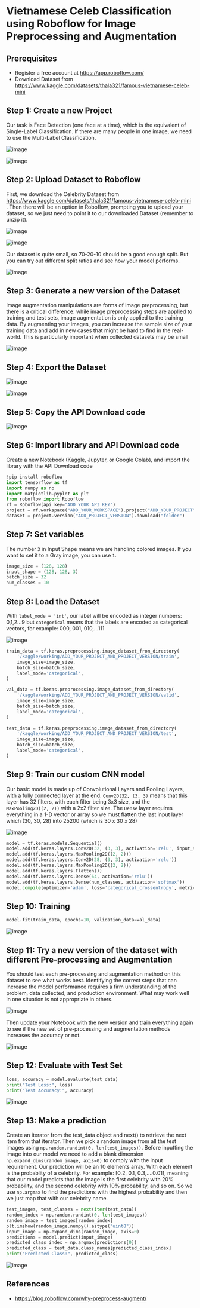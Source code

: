 # Vietnamese Celeb Classification using Roboflow for Image Preprocessing and Augmentation

## Prerequisites
- Register a free account at https://app.roboflow.com/
- Download Dataset from https://www.kaggle.com/datasets/thala321/famous-vietnamese-celeb-mini

## Step 1: Create a new Project

Our task is Face Detection (one face at a time), which is the equivalent of Single-Label Classification. If there are many people in one image, we need to use the Multi-Label Classification.

![image](https://github.com/hughiephan/DPL/assets/16631121/307eb057-1af4-429c-be8d-52e52b9cdcc0)

![image](https://github.com/hughiephan/DPL/assets/16631121/9435c558-3e58-414e-bfe5-e71f0226fa4b)

## Step 2: Upload Dataset to Roboflow

First, we download the Celebrity Dataset from https://www.kaggle.com/datasets/thala321/famous-vietnamese-celeb-mini . Then there will be an option in Roboflow, prompting you to upload your dataset, so we just need to point it to our downloaded Dataset (remember to unzip it).

![image](https://github.com/hughiephan/DPL/assets/16631121/6e3ff2b0-f070-40ba-8055-b3da360e0a25)

![image](https://github.com/hughiephan/DPL/assets/16631121/aed2565d-f16e-4e8c-ba73-93eb7cebe37e)

Our dataset is quite small, so 70-20-10 should be a good enough split. But you can try out different split ratios and see how your model performs.

![image](https://github.com/hughiephan/DPL/assets/16631121/7bc25a67-2a36-4422-8ecf-22819c1d2f38)

## Step 3: Generate a new version of the Dataset

Image augmentation manipulations are forms of image preprocessing, but there is a critical difference: while image preprocessing steps are applied to training and test sets, image augmentation is only applied to the training data. By augmenting your images, you can increase the sample size of your training data and add in new cases that might be hard to find in the real-world. This is particularly important when collected datasets may be small

![image](https://github.com/hughiephan/DPL/assets/16631121/b73d1127-b7f0-4f22-a0ee-85ed46f7f0ba)

## Step 4: Export the Dataset

![image](https://github.com/hughiephan/DPL/assets/16631121/e1c7e138-edd7-458a-a956-7ed621445bbe)

![image](https://github.com/hughiephan/DPL/assets/16631121/36d69c15-9c9f-4644-ab95-cb4336daa0b7)

## Step 5: Copy the API Download code

![image](https://github.com/hughiephan/DPL/assets/16631121/0eaef9df-3095-4e69-a1b1-000df6daec75)

## Step 6: Import library and API Download code

Create a new Notebook (Kaggle, Jupyter, or Google Colab), and import the library with the API Download code

```python
!pip install roboflow
import tensorflow as tf
import numpy as np
import matplotlib.pyplot as plt
from roboflow import Roboflow
rf = Roboflow(api_key="ADD_YOUR_API_KEY")
project = rf.workspace("ADD_YOUR_WORKSPACE").project("ADD_YOUR_PROJECT")
dataset = project.version("ADD_PROJECT_VERSION").download("folder")
```

## Step 7: Set variables

The number `3` in Input Shape means we are handling colored images. If you want to set it to a Gray image, you can use `1`.

```python
image_size = (128, 128)
input_shape = (128, 128, 3)
batch_size = 32
num_classes = 10 
```

## Step 8: Load the Dataset

With `label_mode = 'int'`, our label will be encoded as integer numbers: 0,1,2...9 but `categorical` means that the labels are encoded as categorical vectors, for example: 000, 001, 010,...111

![image](https://github.com/hughiephan/DPL/assets/16631121/5c8bbc57-f8be-4de2-95b1-3936d590e359)

```python
train_data = tf.keras.preprocessing.image_dataset_from_directory(
    '/kaggle/working/ADD_YOUR_PROJECT_AND_PROJECT_VERSION/train',
    image_size=image_size,
    batch_size=batch_size,
    label_mode='categorical',
)

val_data = tf.keras.preprocessing.image_dataset_from_directory(
    '/kaggle/working/ADD_YOUR_PROJECT_AND_PROJECT_VERSION/valid',
    image_size=image_size,
    batch_size=batch_size,
    label_mode='categorical',
)

test_data = tf.keras.preprocessing.image_dataset_from_directory(
    '/kaggle/working/ADD_YOUR_PROJECT_AND_PROJECT_VERSION/test',
    image_size=image_size,
    batch_size=batch_size,
    label_mode='categorical',
)
```

## Step 9: Train our custom CNN model

Our basic model is made up of Convolutional Layers and Pooling Layers, with a fully connected layer at the end. `Conv2D(32, (3, 3)` means that this layer has 32 filters, with each filter being 3x3 size, and the `MaxPooling2D((2, 2))` with a 2x2 filter size. The `Dense` layer requires everything in a 1-D vector or array so we must flatten the last input layer which (30, 30, 28) into 25200 (which is 30 x 30 x 28)

![image](https://github.com/hughiephan/DPL/assets/16631121/128b821c-613f-4cf9-8a9b-9696850d0639)

```python
model = tf.keras.models.Sequential()
model.add(tf.keras.layers.Conv2D(32, (3, 3), activation='relu', input_shape=input_shape))
model.add(tf.keras.layers.MaxPooling2D((2, 2)))
model.add(tf.keras.layers.Conv2D(28, (3, 3), activation='relu'))
model.add(tf.keras.layers.MaxPooling2D((2, 2)))
model.add(tf.keras.layers.Flatten())
model.add(tf.keras.layers.Dense(64, activation='relu'))
model.add(tf.keras.layers.Dense(num_classes, activation='softmax'))
model.compile(optimizer='adam', loss='categorical_crossentropy', metrics=['accuracy'])
```

## Step 10: Training

```python
model.fit(train_data, epochs=10, validation_data=val_data)
```

![image](https://github.com/hughiephan/DPL/assets/16631121/1a4a894f-29f2-41c0-b313-b5eafa1dcc19)

## Step 11: Try a new version of the dataset with different Pre-processing and Augmentation 

You should test each pre-processing and augmentation method on this dataset to see what works best. Identifying the correct steps that can increase the model performance requires a firm understanding of the problem, data collected, and production environment. What may work well in one situation is not appropriate in others.

![image](https://github.com/hughiephan/DPL/assets/16631121/6361218b-f8e0-4917-aeea-7ca716b982a1)

 Then update your Notebook with the new version and train everything again to see if the new set of pre-processing and augmentation methods increases the accuracy or not.

![image](https://github.com/hughiephan/DPL/assets/16631121/0e2ebbf3-429c-485f-ae14-e0b2d913485e)

## Step 12: Evaluate with Test Set
```python
loss, accuracy = model.evaluate(test_data)
print("Test Loss:", loss)
print("Test Accuracy:", accuracy)
```

![image](https://github.com/hughiephan/DPL/assets/16631121/82577557-b27f-47dc-9fc2-a031dfd70f51)

## Step 13: Make a prediction

Create an iterator from the test_data object and next() to retrieve the next item from that iterator. Then we pick a random image from all the test images using `np.random.randint(0, len(test_images))`. Before inputting the image into our model we need to add a blank dimension `np.expand_dims(random_image, axis=0)` to comply with the input requirement. Our prediction will be an 10 elements array. With each element is the probablity of a celebrity. For example: [0.2, 0.1, 0.3,....0.01], meaning that our model predicts that the image is the first celebrity with 20% probability, and the second celebrity with 10% probability, and so on. So we use `np.argmax` to find the predictions with the highest probability and then we just map that with our celebrity name. 

```python
test_images, test_classes = next(iter(test_data))
random_index = np.random.randint(0, len(test_images))
random_image = test_images[random_index]
plt.imshow(random_image.numpy().astype("uint8"))
input_image = np.expand_dims(random_image, axis=0)
predictions = model.predict(input_image)
predicted_class_index = np.argmax(predictions[0])
predicted_class = test_data.class_names[predicted_class_index]
print("Predicted Class:", predicted_class)
```

![image](https://github.com/hughiephan/DPL/assets/16631121/a0b30a0c-4a59-42e3-81f1-65e6441f34d2)

## References
- https://blog.roboflow.com/why-preprocess-augment/
